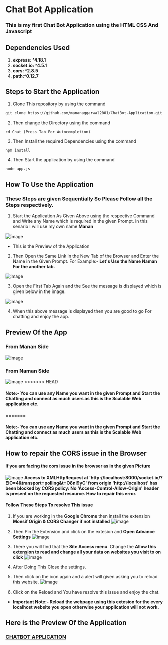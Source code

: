 # **Chat Bot Application**
### This is my first Chat Bot Application using the HTML CSS And Javascript
## **Dependencies Used**
1. **express: ^4.18.1**
2. **socket.io: ^4.5.1**
3. **cors: ^2.8.5**
4. **path:^0.12.7**

## **Steps to Start the Application**

1. Clone This repository by using the command

```
git clone https://github.com/mananaggarwal2001/ChatBot-Application.git
```
2. Then change the Directory using the command
```
cd Chat (Press Tab For Autocompletion)
```
3. Then Install the required Dependencies using the command

```
npm install
```

4. Then Start the application by using the command

```
node app.js
```

## **How To Use the Application**
### **These Steps are given Sequentially So Please Follow all the Steps respectively.**
1. Start the Application As Given Above using the respective Command and Write any Name which is required in the given Prompt. In this senario I will use my own name **Manan**

![image](https://user-images.githubusercontent.com/75381077/180608261-a4813a8a-56ba-4666-ae84-48d4b5bd2345.png)
- This is the Preview of the Application

2. Then Open the Same Link in the New Tab of the Browser and Enter the Name in the Given Prompt.
For Example:- **Let's Use the Name Naman For the another tab.**

![image](https://user-images.githubusercontent.com/75381077/180608656-880a6b43-b890-4158-bd51-28b7526e0efb.png)

3. Open  the First Tab Again and the See the message is displayed which is given below in the image.

![image](https://user-images.githubusercontent.com/75381077/180608785-46e0dc8b-3c7d-48db-aee7-2587c9681923.png)

4. When this above message is displayed then you are good to go For chatting and enjoy the app.

## Preview Of the App
### **From Manan Side**
![image](https://user-images.githubusercontent.com/75381077/180609194-b3c2a7ce-995c-4b06-b1e9-bc81203052b2.png)
### **From Naman Side**
![image](https://user-images.githubusercontent.com/75381077/180609237-3f1a4347-50e3-4877-b143-6fec475ccbb1.png)
<<<<<<< HEAD
#### **Note:- You can use any Name you want in the given Prompt and Start the Chatting and connect as much users as this is the Scalable Web application etc.**
=======
#### **Note:- You can use any Name you want in the given Prompt and Start the Chatting and connect as much users as this is the Scalable Web application etc.**
## **How to repair the CORS issue in the Browser**
#### If you are facing the cors issue in the browser as in the given Picture
![image](https://user-images.githubusercontent.com/75381077/180659247-d46fc487-c635-40e8-b810-b88c1d30a74a.png)
**Access to XMLHttpRequest at 'http://localhost:8000/socket.io/?EIO=4&transport=polling&t=O8nI9yC' from origin 'http://localhost' has been blocked by CORS policy: No 'Access-Control-Allow-Origin' header is present on the requested resource. How to repair this error.**
#### **Follow These Steps To resolve This issue**
1. If you are working in the **Google Chrome** then install the extension **Moesif Origin & CORS Changer if not installed**
![image](https://user-images.githubusercontent.com/75381077/180659390-050a0401-0020-4474-98ce-193909860312.png)
2. Then Pin the Extension and click on the extesion and **Open Advance Settings**
![image](https://user-images.githubusercontent.com/75381077/180659465-69338ad9-3783-49f1-ad25-e41dbb299a59.png)
3. There you will find that the **Site Access menu**. Change the **Allow this extension to read and change all your data on websites you visit to on click**
![image](https://user-images.githubusercontent.com/75381077/180659581-c03d04b5-f063-443f-a00c-7ff480efb54c.png)

4. After Doing This Close the settings.
5. Then click on the icon again and a alert will given asking you to reload this website.
![image](https://user-images.githubusercontent.com/75381077/180659731-a094c29a-2775-4b4c-b95d-d43db823e18e.png)
6. Click on the Reload and You have resolve this issue and enjoy the chat.

- **Important Note:- Reload the webpage using this extesion for the every localhost website you open otherwise your application will not work.**

## **Here is the Preview Of the Application**
### [CHATBOT APPLICATION](http://mananaggarwal.me/ChatBot-Application/)
